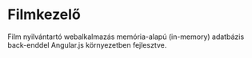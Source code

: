﻿Filmkezelő
==========

Film nyilvántartó webalkalmazás memória-alapú (in-memory) adatbázis back-enddel Angular.js környezetben fejlesztve.